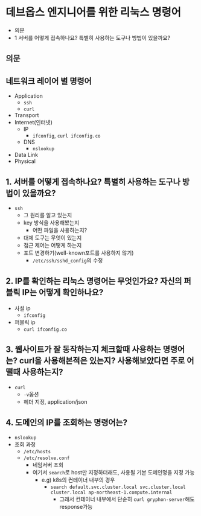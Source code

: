 # 데브옵스 엔지니어를 위한 리눅스 명령어

- 의문
- 1 서버를 어떻게 접속하나요? 특별히 사용하는 도구나 방법이 있을까요?

## 의문

## 네트워크 레이어 별 명령어

- Application
  - `ssh`
  - `curl`
- Transport
- Internet(인터넷)
  - IP
    - `ifconfig`, `curl ifconfig.co`
  - DNS
    - `nslookup`
- Data Link
- Physical

## 1. 서버를 어떻게 접속하나요? 특별히 사용하는 도구나 방법이 있을까요?

- `ssh`
  - 그 원리를 알고 있는지
  - key 방식을 사용해봤는지
    - 어떤 파일을 사용하는지?
  - 대체 도구는 무엇이 있는지
  - 접근 제어는 어떻게 하는지
  - 포트 변경하기(well-known포트를 사용하지 않기)
    - `/etc/ssh/sshd_config`의 수정

## 2. IP를 확인하는 리눅스 명령어는 무엇인가요? 자신의 퍼블릭 IP는 어떻게 확인하나요?

- 사설 ip
  - `ifconfig`
- 퍼블릭 ip
  - `curl ifconfig.co`

## 3. 웹사이트가 잘 동작하는지 체크할때 사용하는 명령어는? curl을 사용해본적은 있는지? 사용해보았다면 주로 어떨때 사용하는지?

- `curl`
  - `-v`옵션
  - 헤더 지정, application/json

## 4. 도메인의 IP를 조회하는 명령어는?

- `nslookup`
- 조회 과정
  - `/etc/hosts`
  - `/etc/resolve.conf`
    - 네임서버 조회
    - 여기서 `search`로 host만 지정하더래도, 사용될 기본 도메인명을 지정 가능
      - e.g) k8s의 컨테이너 내부의 경우
        - `search default.svc.cluster.local svc.cluster.local cluster.local ap-northeast-1.compute.internal`
          - 그래서 컨테이너 내부에서 단순히 `curl gryphon-server`해도 response가능
